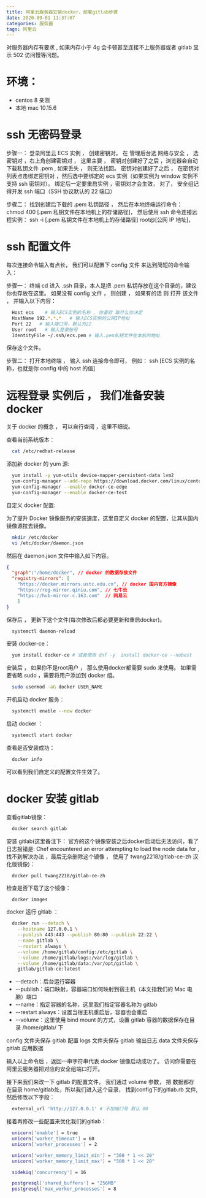 ```yaml
---
title: 阿里云服务器安装docker，部署gitlab步骤
date: 2020-09-01 11:37:07
categories: 服务器
tags: 阿里云
---
```


对服务器内存有要求 , 如果内存小于 4g 会卡顿甚至连接不上服务器或者 gitlab 显示 502 访问慢等问题。


# 环境：

- centos 8 亲测
- 本地 mac 10.15.6

# ssh 无密码登录

步骤一：
登录阿里云 ECS 实例 ， 创建密钥对。
在 管理后台选 网络与安全 ， 选密钥对 ，右上角创建密钥对 ， 这里主要 ， 密钥对创建好了之后 ，浏览器会自动下载私钥文件 .pem , 如果丢失 ， 则无法找回。
密钥对创建好了之后 ， 在密钥对列表点击绑定密钥对 ，然后选中要绑定的 ecs 实例（如果实例为 window 实例不支持 ssh 密钥对）。
绑定后一定要重启实例 ，密钥对才会生效， 对了， 安全组记得开发 ssh 端口（SSH 协议默认的 22 端口）

步骤二：
找到创建后下载的 .pem 私钥路径 ，
然后在本地终端运行命令： chmod 400 [.pem 私钥文件在本地机上的存储路径]，
然后使用 ssh 命令连接远程实例： ssh -i [.pem 私钥文件在本地机上的存储路径] root@[公网 IP 地址]，

# ssh 配置文件

每次连接命令输入有点长， 我们可以配置下 config 文件 来达到简短的命令输入：

步骤一：
终端 cd 进入 .ssh 目录，本人是把 .pem 私钥存放在这个目录的，建议你也存放在这里。
如果没有 config 文件 ， 则创建 ， 如果有的话 则 打开 该文件 ， 并输入以下内容：

```bash
  Host ecs    # 输入ECS实例的名称 , 你喜欢 取什么你决定
  HostName 192.*.*.*   # 输入ECS实例的公网IP地址
  Port 22   # 输入端口号，默认为22
  User root   # 输入登录账号
  IdentityFile ~/.ssh/ecs.pem # 输入.pem私钥文件在本机的地址
```

保存这个文件。

步骤二：
打开本地终端 ， 输入 ssh 连接命令即可， 例如： ssh [ECS 实例的名称，也就是你 config 中的 host 的值]

# 远程登录 实例后 ， 我们准备安装 docker

关于 docker 的概念 ， 可以自行查阅 ，这里不细说。

查看当前系统版本：

```bash
  cat /etc/redhat-release
```

添加新 docker 的 yum 源:

```bash
  yum install -y yum-utils device-mapper-persistent-data lvm2
  yum-config-manager --add-repo https://download.docker.com/linux/centos/docker-ce.repo
  yum-config-manager --enable docker-ce-edge
  yum-config-manager --enable docker-ce-test
```

自定义 docker 配置:

为了提升 Docker 镜像服务的安装速度，这里自定义 docker 的配置，让其从国内镜像源拉去镜像。

```bash
  mkdir /etc/docker
  vi /etc/docker/daemon.json
```

然后在 daemon.json 文件中输入如下内容。

```json
{
  "graph":"/home/docker", // docker 的数据存放文件
  "registry-mirrors": [  
    "https://docker.mirrors.ustc.edu.cn", // docker 国内官方镜像
    "https://reg-mirror.qiniu.com", // 七牛云
    "https://hub-mirror.c.163.com"  // 网易云
    ]
}
```

保存后 ， 更新下这个文件(每次修改后都必要更新和重启docker)。
```bash
  systemctl daemon-reload
```

安装 docker-ce：
```bash
  yum install docker-ce # 或者使用 dnf -y  install docker-ce --nobest
```

安装后 ， 如果你不是root用户 ， 那么使用docker都需要 sudo 来使用。
如果需要省略 sudo ，需要将用户添加到 docker 组。
```bash
  sudo usermod -aG docker USER_NAME
```

开机启动 docker 服务：

```bash
  systemctl enable --now docker
```

启动 docker ：

```bash
  systemctl start docker
```

查看是否安装成功：

```bash
  docker info
```

可以看到我们自定义的配置文件生效了。

# docker 安装 gitlab

查看gitlab镜像：

```bash
  docker search gitlab
```

安装 gitlab(这里备注下： 官方的这个镜像安装之后docker启动后无法访问，看了日志报错是: Chef encountered an error attempting to load the node data for , 找不到解决办法 ，最后无奈删除这个镜像 ， 使用了 twang2218/gitlab-ce-zh 汉化版镜像)：
```bahs
  docker pull twang2218/gitlab-ce-zh
```

检查是否下载了这个镜像：
```bash
  docker images
```

docker 运行 gitlab ：

```bash
  docker run --detach \
    --hostname 127.0.0.1 \
    --publish 443:443 --publish 80:80 --publish 22:22 \
    --name gitlab \
    --restart always \
    --volume /home/gitlab/config:/etc/gitlab \
    --volume /home/gitlab/logs:/var/log/gitlab \
    --volume /home/gitlab/data:/var/opt/gitlab \
    gitlab/gitlab-ce:latest
```

 - --detach：后台运行容器
 - --publish：端口映射，容器端口如何映射到宿主机（本文指我们的 Mac 电脑）端口
 - --name：指定容器的名称，这里我们指定容器名称为 gitlab
 - --restart always：设置当宿主机重启后，容器也会重启
 - --volume：这里使用 bind mount 的方式，设置 gitlab 容器的数据保存在目录 /home/gitlab/ 下

config 文件夹保存 gitlab 配置
logs 文件夹保存 gitlab 输出日志
data 文件夹保存 gitlab 应用数据


输入以上命令后 ，返回一串字符串代表 docker 镜像启动成功了。 
访问你需要在阿里云服务器把对应的安全组端口打开。

接下来我们来改一下 gitlab 的配置文件， 我们通过 volume 参数， 把 数据都存在目录 home/gitlab处，所以我们进入这个目录， 找到config下的gitlab.rb 文件,然后修改以下字段：

```bash
  external_url 'http://127.0.0.1' # 不加端口号 默认 80 
```

接着再修改一些配置来优化我们的gitlab：

```bash
  unicorn['enable'] = true
  unicorn['worker_timeout'] = 60
  unicorn['worker_processes'] = 2

  unicorn['worker_memory_limit_min'] = "300 * 1 << 20"
  unicorn['worker_memory_limit_max'] = "500 * 1 << 20"

  sidekiq['concurrency'] = 16

  postgresql['shared_buffers'] = "256MB"
  postgresql['max_worker_processes'] = 8
```